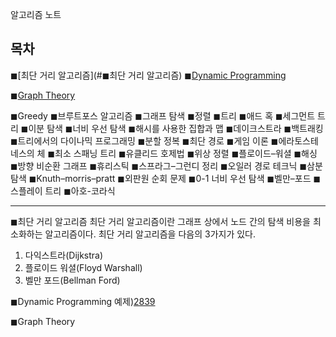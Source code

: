 알고리즘 노트

## 목차
◼︎[최단 거리 알고리즘](#◼최단 거리 알고리즘︎)
◼︎[Dynamic Programming](#◼︎Dynamic-Programming)

◼︎[Graph Theory](#◼︎Graph-Theory)

◼︎Greedy
◼︎브루트포스 알고리즘
◼︎그래프 탐색
◼︎정렬
◼︎트리
◼︎애드 혹
◼︎세그먼트 트리
◼︎이분 탐색
◼︎너비 우선 탐색
◼︎해시를 사용한 집합과 맵
◼︎데이크스트라
◼︎백트래킹
◼︎트리에서의 다이나믹 프로그래밍
◼︎분할 정복
◼︎최단 경로
◼︎게임 이론
◼︎에라토스테네스의 체
◼︎최소 스패닝 트리
◼︎유클리드 호제법
◼︎위상 정렬
◼︎플로이드–워셜
◼︎해싱
◼︎방향 비순환 그래프
◼︎휴리스틱
◼︎스프라그–그런디 정리
◼︎오일러 경로 테크닉
◼︎삼분 탐색
◼︎Knuth–morris–pratt
◼︎외판원 순회 문제
◼︎0-1 너비 우선 탐색
◼︎벨만–포드
◼︎스플레이 트리
◼︎아호-코라식

*****

◼︎최단 거리 알고리즘
최단 거리 알고리즘이란 그래프 상에서 노드 간의 탐색 비용을 최소화하는 알고리즘이다.
최단 거리 알고리즘을 다음의 3가지가 있다.

1. 다익스트라(Dijkstra) 
2. 플로이드 워셜(Floyd Warshall) 
3. 벨만 포드(Bellman Ford)


◼︎Dynamic Programming
예제)[2839](/src/2839/)

◼︎Graph Theory